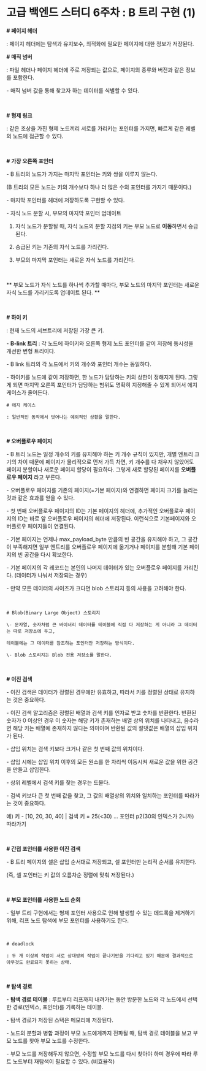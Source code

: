 # 고급 백엔드 스터디 6주차 : B 트리 구현 (1)

**\# 페이지 헤더** 

: 페이지 헤더에는 탐색과 유지보수, 최적화에 필요한 페이지에 대한 정보가 저장된다.
 
</br>

**\# 매직 넘버**

: 파일 헤더나 페이지 헤더에 주로 저장되는 값으로, 페이지의 종류와 버전과 같은 정보를 포함한다. 

\- 매직 넘버 값을 통해 찾고자 하는 데이터를 식별할 수 있다. 

</br>

**\# 형제 링크**

: 같은 조상을 가진 형제 노드끼리 서로를 가리키는 포인터를 가지면, 빠르게 같은 레벨의 노드에 접근할 수 있다.

</br>

**\# 가장 오른쪽 포인터**

\- B 트리의 노드가 가지는 마지막 포인터는 키와 쌍을 이루지 않는다.

(B 트리의 모든 노드는 키의 개수보다 하나 더 많은 수의 포인터를 가지기 때문이다.)

\- 마지막 포인터를 헤더에 저장하도록 구현할 수 있다.

\- 자식 노드 분할 시, 부모의 마지막 포인터 업데이트

1) 자식 노드가 분할될 때, 자식 노드의 분할 지점의 키는 부모 노드로 **이동**하면서 승급된다.

2) 승급된 키는 기존의 자식 노드를 가리킨다. 

3) 부모의 마지막 포인터는 새로운 자식 노드를 가리킨다.


</br>

\*\* 부모 노드가 자식 노드를 하나씩 추가할 때마다, 부모 노드의 마지막 포인터는 새로운 자식 노드를 가리키도록 업데이트 된다. \*\* 

</br>

**\# 하이 키**

: 현재 노드의 서브트리에 저장된 가장 큰 키. 

\- **B-link 트리** : 각 노드에 하이키와 오른쪽 형제 노드 포인터를 같이 저장해 동시성을 개선한 변형 트리이다.

\- B link 트리의 각 노드에서 키의 개수와 포인터 개수는 동일하다. 

\- 하이키를 노드에 같이 저장하면, 한 노드가 담당하는 키의 상한이 정해지게 된다. 그렇게 되면 마지막 오른쪽 포인터가 담당하는 범위도 명확히 지정해줄 수 있게 되어서 에지 케이스가 줄어든다. 



```
# 에지 케이스 

: 일반적인 동작에서 벗어나는 예외적인 상황을 말한다. 
```
</br>


**\# 오버플로우 페이지**

\- B 트리 노드는 일정 개수의 키를 유지해야 하는 키 개수 규칙이 있지만, 개별 엔트리 크기의 차이 때문에 페이지가 물리적으로 먼저 가득 차면, 키 개수를 다 채우지 않았어도 페이지 분할이나 새로운 페이지 할당이 필요하다. 그렇게 새로 할당된 페이지를 **오버플로우 페이지** 라고 부른다. 

\- 오버플로우 페이지를 기존의 페이지(=기본 페이지)와 연결하면 페이지 크기를 늘리는 것과 같은 효과를 얻을 수 있다. 

\- 첫 번째 오버플로우 페이지의 ID는 기본 페이지의 헤더에, 추가적인 오버플로우 페이지의 ID는 바로 앞 오버플로우 페이지의 헤더에 저장된다. 이런식으로 기본페이지와 오버플로우 페이지들이 연결된다. 

\- 기본 페이지는 언제나 max\_payload\_byte 만큼의 빈 공간을 유지해야 하고, 그 공간이 부족해지면 일부 엔트리를 오버플로우 페이지에 옮기거나 페이지를 분할해 기본 페이지의 빈 공간을 다시 확보한다.

\- 기본 페이지의 각 레코드는 본인의 나머지 데이터가 있는 오버플로우 페이지를 가리킨다. (데이터가 나눠서 저장되는 경우)

\- 만약 모든 데이터의 사이즈가 크다면 blob 스토리지 등의 사용을 고려해야 한다. 

</br>


```
# Blob(Binary Large Object) 스토리지

\- 문자열, 숫자처럼 큰 바이너리 데이터를 테이블에 직접 다 저장하는 게 아니라 그 데이터는 따로 저장소에 두고,

테이블에는 그 데이터를 참조하는 포인터만 저장하는 방식이다. 

\- Blob 스토리지는 Blob 전용 저장소를 말한다. 
```
</br>


**\# 이진 검색** 

\- 이진 검색은 데이터가 정렬된 경우에만 유효하고, 따라서 키를 정렬된 상태로 유지하는 것은 중요하다. 

\- 이진 검색 알고리즘은 정렬된 배열과 검색 키를 인자로 받고 숫자를 반환한다. 반환된 숫자가 0 이상인 경우 이 숫자는 해당 키가 존재하는 배열 상의 위치를 나타내고, 음수라면 해당 키는 배열에 존재하지 않다는 의미이며 반환된 값의 절댓값은 배열의 삽입 위치가 된다. 

\- 삽입 위치는 검색 키보다 크거나 같은 첫 번째 값의 위치이다.

\- 삽입 시에는 삽입 위치 이후의 모든 원소를 한 자리씩 이동시켜 새로운 값을 위한 공간을 만들고 삽입한다. 

\- 상위 레벨에서 검색 키를 찾는 경우는 드물다.

\- 검색 키보다 큰 첫 번째 값을 찾고, 그 값의 배열상의 위치와 일치하는 포인터를 따라가는 것이 중요하다. 

예) 키 - \[10, 20, 30, 40\] | 검색 키 = 25(<30) ... 포인터 p2(30의 인덱스가 2니까) 따라가기

</br>

**\# 간접 포인터를 사용한 이진 검색**

\- B 트리 페이지의 셀은 삽입 순서대로 저장되고, 셀 포인터만 논리적 순서를 유지한다.

(즉, 셀 포인터는 키 값의 오름차순 정렬에 맞춰 저장된다.)

</br>

**\# 부모 포인터를 사용한 노드 순회**

\- 일부 트리 구현에서는 형제 포인터 사용으로 인해 발생할 수 있는 데드록을 제거하기 위해, 리프 노드 탐색에 부모 포인터를 사용하기도 한다. 

</br>

```
# deadlock 

: 두 개 이상의 작업이 서로 상대방의 작업이 끝나기만을 기다리고 있기 때문에 결과적으로 아무것도 완료되지 못하는 상태.
```

</br>

**\# 탐색 경로**

\- **탐색 경로 테이블** : 루트부터 리프까지 내려가는 동안 방문한 노드와 각 노드에서 선택한 경로(인덱스, 포인터)를 기록하는 테이블.

\- 탐색 경로가 저장된 스택은 메모리에 저장된다. 

\- 노드의 분할과 병합 과정이 부모 노드에게까지 전파될 때, 탐색 경로 테이블을 보고 부모 노드를 찾아 부모 노드를 수정한다. 

\- 부모 노드를 저장해두지 않으면, 수정할 부모 노드를 다시 찾아야 하며 경우에 따라 루트 노드부터 재탐색이 필요할 수 있다. (비효율적)